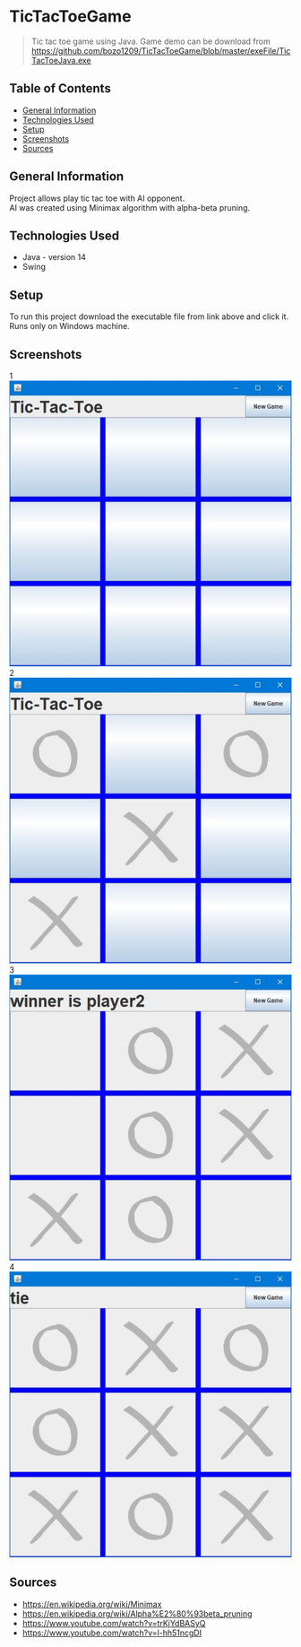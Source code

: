 # TicTacToeGame

> Tic tac toe game using Java.
> Game demo can be download from https://github.com/bozo1209/TicTacToeGame/blob/master/exeFile/TicTacToeJava.exe

## Table of Contents
* [General Information](#general-information)
* [Technologies Used](#technologies-used)
* [Setup](#setup)
* [Screenshots](#screenshots)
* [Sources](#sources)

## General Information
Project allows play tic tac toe with AI opponent.\
AI was created using Minimax algorithm with alpha-beta pruning.

## Technologies Used
- Java - version 14
- Swing

## Setup
To run this project download the executable file from link above and click it. Runs only on Windows machine.

## Screenshots
1\
![1](./screens/1.jpg)\
2\
![2](./screens/2.jpg)\
3\
![3](./screens/3.jpg)\
4\
![4](./screens/4.jpg)

## Sources
- https://en.wikipedia.org/wiki/Minimax
- https://en.wikipedia.org/wiki/Alpha%E2%80%93beta_pruning
- https://www.youtube.com/watch?v=trKjYdBASyQ
- https://www.youtube.com/watch?v=l-hh51ncgDI
